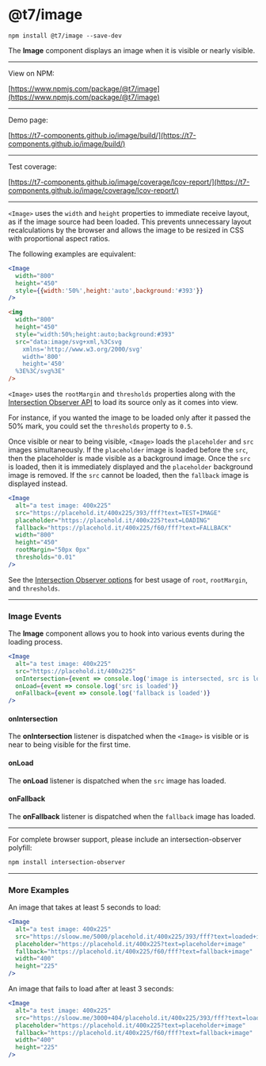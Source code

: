 # @t7/image

```
npm install @t7/image --save-dev
```

The **Image** component displays an image when it is visible or nearly visible.

---

View on NPM:

[https://www.npmjs.com/package/@t7/image](https://www.npmjs.com/package/@t7/image)

---

Demo page:

[https://t7-components.github.io/image/build/](https://t7-components.github.io/image/build/)

---

Test coverage:

[https://t7-components.github.io/image/coverage/lcov-report/](https://t7-components.github.io/image/coverage/lcov-report/)

---

`<Image>` uses the `width` and `height` properties to immediate receive layout,
as if the image source had been loaded. This prevents unnecessary layout
recalculations by the browser and allows the image to be resized in CSS with
proportional aspect ratios.

The following examples are equivalent:

```jsx
<Image
  width="800"
  height="450"
  style={{width:'50%',height:'auto',background:'#393'}}
/>
```

```html
<img
  width="800"
  height="450"
  style="width:50%;height:auto;background:#393"
  src="data:image/svg+xml,%3Csvg
    xmlns='http://www.w3.org/2000/svg'
    width='800'
    height='450'
  %3E%3C/svg%3E"
/>
```

`<Image>` uses the `rootMargin` and `thresholds` properties along with the
[Intersection Observer API](https://developer.mozilla.org/en-US/docs/Web/API/Intersection_Observer_API)
to load its source only as it comes into view.

For instance, if you wanted the image to be loaded only after it passed the 50%
mark, you could set the `thresholds` property to `0.5`.

Once visible or near to being visible, `<Image>` loads the `placeholder` and
`src` images simultaneously. If the `placeholder` image is loaded before the
`src`, then the placeholder is made visible as a background image. Once the
`src` is loaded, then it is immediately displayed and the `placeholder`
background image is removed. If the `src` cannot be loaded, then the `fallback`
image is displayed instead.

```jsx
<Image
  alt="a test image: 400x225"
  src="https://placehold.it/400x225/393/fff?text=TEST+IMAGE"
  placeholder="https://placehold.it/400x225?text=LOADING"
  fallback="https://placehold.it/400x225/f60/fff?text=FALLBACK"
  width="800"
  height="450"
  rootMargin="50px 0px"
  thresholds="0.01"
/>
```

See the
[Intersection Observer options](https://developer.mozilla.org/en-US/docs/Web/API/Intersection_Observer_API#Intersection_observer_options)
for best usage of `root`, `rootMargin`,
and `thresholds`.

---

### Image Events

The **Image** component allows you to hook into various events during the
loading process.

```jsx
<Image
  alt="a test image: 400x225"
  src="https://placehold.it/400x225"
  onIntersection={event => console.log('image is intersected, src is loading')}
  onLoad={event => console.log('src is loaded')}
  onFallback={event => console.log('fallback is loaded')}
/>
```

#### onIntersection

The **onIntersection** listener is dispatched when the `<Image>` is visible or
is near to being visible for the first time.

#### onLoad

The **onLoad** listener is dispatched when the `src` image has loaded.

#### onFallback

The **onFallback** listener is dispatched when the `fallback` image has loaded.

---

For complete browser support, please include an intersection-observer polyfill:

```sh
npm install intersection-observer
```

---

### More Examples

An image that takes at least 5 seconds to load:

```jsx
<Image
  alt="a test image: 400x225"
  src="https://sloow.me/5000/placehold.it/400x225/393/fff?text=loaded+image"
  placeholder="https://placehold.it/400x225?text=placeholder+image"
  fallback="https://placehold.it/400x225/f60/fff?text=fallback+image"
  width="400"
  height="225"
/>
```

An image that fails to load after at least 3 seconds:

```jsx
<Image
  alt="a test image: 400x225"
  src="https://sloow.me/3000+404/placehold.it/400x225/393/fff?text=loaded+image"
  placeholder="https://placehold.it/400x225?text=placeholder+image"
  fallback="https://placehold.it/400x225/f60/fff?text=fallback+image"
  width="400"
  height="225"
/>
```
